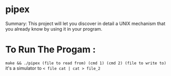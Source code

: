 # pipex

Summary:
This project will let you discover in detail a UNIX mechanism that you already know
by using it in your program.

# To Run The Progam :
 ``` make && ./pipex (file to read from) (cmd 1) (cmd 2) (file to write to) ```
 it's a simulator to ``` < file cat | cat > file_2 ```
